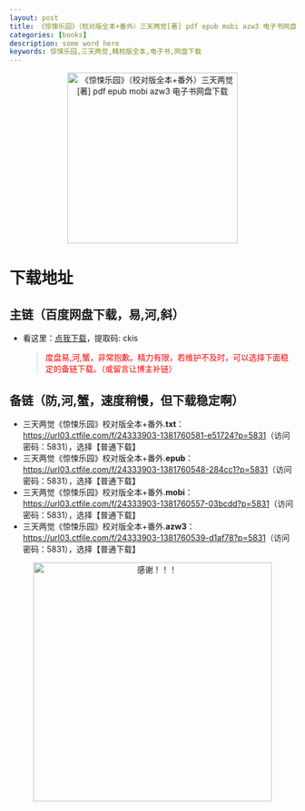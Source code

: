 ```yaml
---
layout: post
title: 《惊悚乐园》（校对版全本+番外）三天两觉[著] pdf epub mobi azw3 电子书网盘下载
categories: [books]
description: some word here
keywords: 惊悚乐园,三天两觉,精校版全本,电子书,网盘下载
---
```


<div align="center"><img src="https://qweree.cn/wp-content/uploads/2024/10/jing-song-le-yuan-tuya.png" alt="《惊悚乐园》（校对版全本+番外）三天两觉[著] pdf epub mobi azw3 电子书网盘下载" width="300px" height="auto"></div>

# 下载地址

## 主链（百度网盘下载，易,河,斜）

- 看这里：[点我下载](https://pan.baidu.com/s/1iMXUbSbtZQZjDcqDmnWUyw?pwd=ckis)，提取码: ckis

  > <p style="color:red" >度盘易,河,蟹，非常抱歉。精力有限，若维护不及时，可以选择下面稳定的备链下载。（或留言让博主补链）</p>

## 备链（防,河,蟹，速度稍慢，但下载稳定啊）

- 三天两觉《惊悚乐园》校对版全本+番外.**txt**：<https://url03.ctfile.com/f/24333903-1381760581-e51724?p=5831>（访问密码：5831），选择【普通下载】
- 三天两觉《惊悚乐园》校对版全本+番外.**epub**：<https://url03.ctfile.com/f/24333903-1381760548-284cc1?p=5831>（访问密码：5831），选择【普通下载】
- 三天两觉《惊悚乐园》校对版全本+番外.**mobi**：<https://url03.ctfile.com/f/24333903-1381760557-03bcdd?p=5831>（访问密码：5831），选择【普通下载】
- 三天两觉《惊悚乐园》校对版全本+番外.**azw3**：<https://url03.ctfile.com/f/24333903-1381760539-d1af78?p=5831>（访问密码：5831），选择【普通下载】

<div align="center"><img src="https://pic.imgdb.cn/item/661246bf68eb935713c7f81c.gif" alt="感谢！！！" width="420px" height="auto"/></div>
